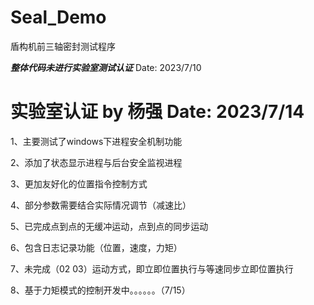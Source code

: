 # Seal_Demo

盾构机前三轴密封测试程序

*****************整体代码未进行实验室测试认证*****************
Date: 2023/7/10

#  实验室认证 by 杨强     Date: 2023/7/14



1、主要测试了windows下进程安全机制功能

2、添加了状态显示进程与后台安全监视进程

3、更加友好化的位置指令控制方式

4、部分参数需要结合实际情况调节（减速比）

5、已完成点到点的无缓冲运动，点到点的同步运动

6、包含日志记录功能（位置，速度，力矩）

7、未完成（02 03）运动方式，即立即位置执行与等速同步立即位置执行

8、基于力矩模式的控制开发中。。。。。。（7/15）

